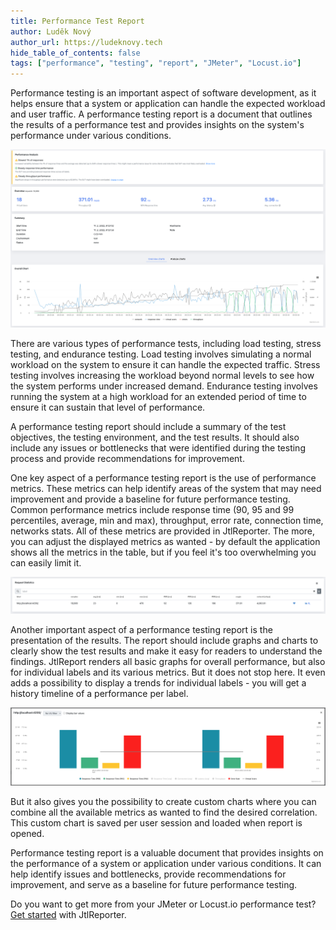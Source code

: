 ```yaml
---
title: Performance Test Report
author: Luděk Nový
author_url: https://ludeknovy.tech
hide_table_of_contents: false
tags: ["performance", "testing", "report", "JMeter", "Locust.io"]
---
```



Performance testing is an important aspect of software development, as it helps ensure that a system or application can handle the expected workload and user traffic.
A performance testing report is a document that outlines the results of a performance test and provides insights on the system's performance under various conditions.

![Report](./assets/report.png)

There are various types of performance tests, including load testing, stress testing, and endurance testing. Load testing involves simulating a normal workload on the system to ensure it can handle the expected traffic. Stress testing involves increasing the workload beyond normal levels to see how the system performs under increased demand. Endurance testing involves running the system at a high workload for an extended period of time to ensure it can sustain that level of performance.

A performance testing report should include a summary of the test objectives, the testing environment, and the test results. It should also include any issues or bottlenecks that were identified during the testing process and provide recommendations for improvement.

One key aspect of a performance testing report is the use of performance metrics. These metrics can help identify areas of the system that may need improvement and provide a baseline for future performance testing. Common performance metrics include response time (90, 95 and 99 percentiles, average, min and max), throughput, error rate, connection time, networks stats. All of these metrics are provided in JtlReporter. The more, you can adjust the displayed metrics as wanted - by default the application shows all the metrics in the table, but if you feel it's too overwhelming you can easily limit it.

![Request stats](./assets/request_stats_table.png)

Another important aspect of a performance testing report is the presentation of the results. The report should include graphs and charts to clearly show the test results and make it easy for readers to understand the findings. JtlReport renders all basic graphs for overall performance, but also for individual labels and its various metrics. But it does not stop here. It even adds a possibility to display a trends for individual labels - you will get a history timeline of a performance per label.

![Label trend](./assets/label_trend.png)

But it also gives you the possibility to create custom charts where you can combine all the available metrics as wanted to find the desired correlation. This custom chart is saved per user session and loaded when report is opened.

Performance testing report is a valuable document that provides insights on the performance of a system or application under various conditions. It can help identify issues and bottlenecks, provide recommendations for improvement, and serve as a baseline for future performance testing.

Do you want to get more from your JMeter or Locust.io performance test? [Get started](/docs/) with JtlReporter.
